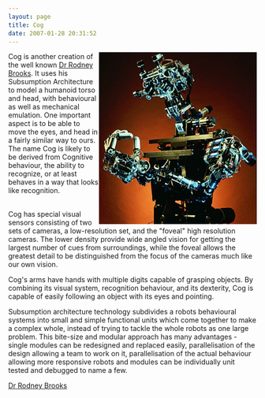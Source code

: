 ```yaml
---
layout: page
title: Cog
date: 2007-01-28 20:31:52
---
```

<div style=" float: right;"><img class="img-responsive" src="/galleries/gallery-1-common-images/426-cog-with-hand.jpg"/> </div>Cog is another creation of the well known <a class="wiki" href="/wiki/rodney_brooks.html" title="Rodney Brooks">Dr Rodney Brooks</a>. It uses his Subsumption Architecture to model a humanoid torso and head, with behavioural as well as mechanical emulation. One important aspect is to be able to move the eyes, and head in a fairly similar way to ours. The name Cog is likely to be derived from Cognitive behaviour, the ability to recognize, or at least behaves in a way that looks like recognition.
<p>
<br/>Cog has special visual sensors consisting of two sets of cameras, a low-resolution set, and the "foveal" high resolution cameras. The lower density provide wide angled vision for getting the largest number of cues from surroundings, while the foveal allows the greatest detail to be distinguished from the focus of the cameras much like our own vision.
</p>
<p>Cog's arms have hands with multiple digits capable of grasping objects. By combining its visual system, recognition behaviour, and its dexterity, Cog is capable of easily following an object with its eyes and pointing.
</p>
<p>Subsumption architecture technology subdivides a robots behavioural systems into small and simple functional units which come together to make a complex whole, instead of trying to tackle the whole robots as one large problem. This bite-size and modular approach has many advantages - single modules can be redesigned and replaced easily, parallelisation of the design allowing a team to work on it, parallelisation of the actual behaviour allowing more responsive robots and modules can be individually unit tested and debugged to name a few.
</p>
<a class="wiki" href="/wiki/rodney_brooks.html" title="Rodney Brooks">Dr Rodney Brooks</a>


